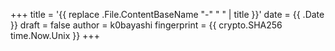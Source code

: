 +++
title = '{{ replace .File.ContentBaseName "-" " " | title }}'
date = {{ .Date }}
draft = false
author = k0bayashi
fingerprint = {{ crypto.SHA256 time.Now.Unix }}
+++
